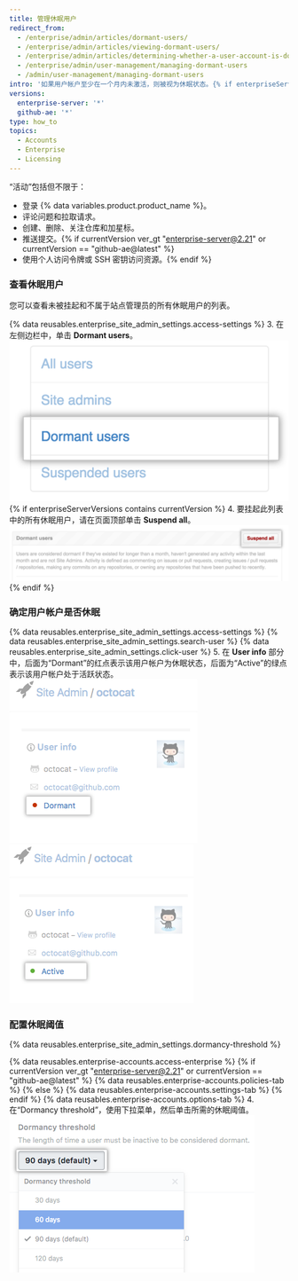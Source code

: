 ```yaml
---
title: 管理休眠用户
redirect_from:
  - /enterprise/admin/articles/dormant-users/
  - /enterprise/admin/articles/viewing-dormant-users/
  - /enterprise/admin/articles/determining-whether-a-user-account-is-dormant/
  - /enterprise/admin/user-management/managing-dormant-users
  - /admin/user-management/managing-dormant-users
intro: '如果用户帐户至少在一个月内未激活，则被视为休眠状态。{% if enterpriseServerVersions contains currentVersion %} 您可以选择暂停休眠用户以释放用户许可。{% endif %}'
versions:
  enterprise-server: '*'
  github-ae: '*'
type: how_to
topics:
  - Accounts
  - Enterprise
  - Licensing
---
```

“活动”包括但不限于：
- 登录 {% data variables.product.product_name %}。
- 评论问题和拉取请求。
- 创建、删除、关注仓库和加星标。
- 推送提交。{% if currentVersion ver_gt "enterprise-server@2.21" or currentVersion == "github-ae@latest" %}
- 使用个人访问令牌或 SSH 密钥访问资源。{% endif %}

### 查看休眠用户

您可以查看未被挂起和不属于站点管理员的所有休眠用户的列表。

{% data reusables.enterprise_site_admin_settings.access-settings %}
3. 在左侧边栏中，单击 **Dormant users**。 ![Dormant users tab](/assets/images/enterprise/site-admin-settings/dormant-users-tab.png){% if enterpriseServerVersions contains currentVersion %}
4. 要挂起此列表中的所有休眠用户，请在页面顶部单击 **Suspend all**。 ![Suspend all button](/assets/images/enterprise/site-admin-settings/suspend-all.png){% endif %}

### 确定用户帐户是否休眠

{% data reusables.enterprise_site_admin_settings.access-settings %}
{% data reusables.enterprise_site_admin_settings.search-user %}
{% data reusables.enterprise_site_admin_settings.click-user %}
5. 在 **User info** 部分中，后面为“Dormant”的红点表示该用户帐户为休眠状态，后面为“Active”的绿点表示该用户帐户处于活跃状态。 ![Dormant 用户帐户](/assets/images/enterprise/stafftools/dormant-user.png) ![Active 用户帐户](/assets/images/enterprise/stafftools/active-user.png)

### 配置休眠阈值

{% data reusables.enterprise_site_admin_settings.dormancy-threshold %}

{% data reusables.enterprise-accounts.access-enterprise %}
{% if currentVersion ver_gt "enterprise-server@2.21" or currentVersion == "github-ae@latest" %}
{% data reusables.enterprise-accounts.policies-tab %}
{% else %}
{% data reusables.enterprise-accounts.settings-tab %}
{% endif %}
{% data reusables.enterprise-accounts.options-tab %}
4. 在“Dormancy threshold”，使用下拉菜单，然后单击所需的休眠阈值。 ![Dormancy threshold 下拉菜单](/assets/images/enterprise/site-admin-settings/dormancy-threshold-menu.png)
